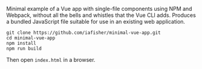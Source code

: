 Minimal example of a Vue app with single-file components using NPM and Webpack, without all the bells and whistles that the Vue CLI adds. Produces a bundled JavaScript file suitable for use in an existing web application.

```
git clone https://github.com/iafisher/minimal-vue-app.git
cd minimal-vue-app
npm install
npm run build
```

Then open `index.html` in a browser.
